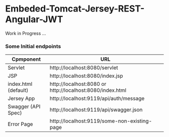 # Embeded-Tomcat-Jersey-REST-Angular-JWT

Work in Progress ...

### Some Initial endpoints
Cpmponent           | URL                                      
---                 | ---                                      
Servlet             |  http://localhost:8080/servlet           
JSP                 |  http://localhost:8080/index.jsp
index.html (default)|  http://localhost:8080 or http://localhost:8080/index.html
Jersey App          |  http://localhost:9119/api/auth/message  
Swagger (API Spec)  |  http://localhost:9119/api/swagger.json   
Error Page          |  http://localhost:9119/some-non-existing-page

